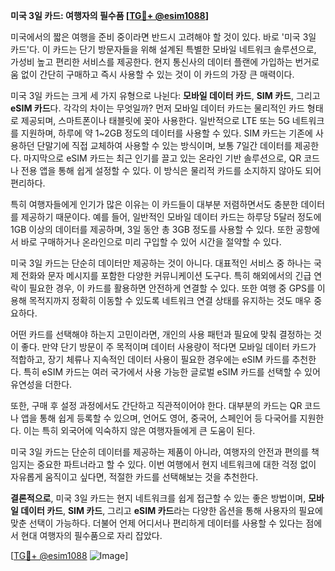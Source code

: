 **미국 3일 카드: 여행자의 필수품 [[TG💪+ @esim1088](https://t.me/s/esim1088)]**

미국에서의 짧은 여행을 준비 중이라면 반드시 고려해야 할 것이 있다. 바로 '미국 3일 카드'다. 이 카드는 단기 방문자들을 위해 설계된 특별한 모바일 네트워크 솔루션으로, 가성비 높고 편리한 서비스를 제공한다. 현지 통신사의 데이터 플랜에 가입하는 번거로움 없이 간단히 구매하고 즉시 사용할 수 있는 것이 이 카드의 가장 큰 매력이다.

미국 3일 카드는 크게 세 가지 유형으로 나뉜다: **모바일 데이터 카드**, **SIM 카드**, 그리고 **eSIM 카드**다. 각각의 차이는 무엇일까? 먼저 모바일 데이터 카드는 물리적인 카드 형태로 제공되며, 스마트폰이나 태블릿에 꽂아 사용한다. 일반적으로 LTE 또는 5G 네트워크를 지원하며, 하루에 약 1~2GB 정도의 데이터를 사용할 수 있다. SIM 카드는 기존에 사용하던 단말기에 직접 교체하여 사용할 수 있는 방식이며, 보통 7일간 데이터를 제공한다. 마지막으로 eSIM 카드는 최근 인기를 끌고 있는 온라인 기반 솔루션으로, QR 코드나 전용 앱을 통해 쉽게 설정할 수 있다. 이 방식은 물리적 카드를 소지하지 않아도 되어 편리하다.

특히 여행자들에게 인기가 많은 이유는 이 카드들이 대부분 저렴하면서도 충분한 데이터를 제공하기 때문이다. 예를 들어, 일반적인 모바일 데이터 카드는 하루당 5달러 정도에 1GB 이상의 데이터를 제공하며, 3일 동안 총 3GB 정도를 사용할 수 있다. 또한 공항에서 바로 구매하거나 온라인으로 미리 구입할 수 있어 시간을 절약할 수 있다.

미국 3일 카드는 단순히 데이터만 제공하는 것이 아니다. 대표적인 서비스 중 하나는 국제 전화와 문자 메시지를 포함한 다양한 커뮤니케이션 도구다. 특히 해외에서의 긴급 연락이 필요한 경우, 이 카드를 활용하면 안전하게 연결할 수 있다. 또한 여행 중 GPS를 이용해 목적지까지 정확히 이동할 수 있도록 네트워크 연결 상태를 유지하는 것도 매우 중요하다.

어떤 카드를 선택해야 하는지 고민이라면, 개인의 사용 패턴과 필요에 맞춰 결정하는 것이 좋다. 만약 단기 방문이 주 목적이며 데이터 사용량이 적다면 모바일 데이터 카드가 적합하고, 장기 체류나 지속적인 데이터 사용이 필요한 경우에는 eSIM 카드를 추천한다. 특히 eSIM 카드는 여러 국가에서 사용 가능한 글로벌 eSIM 카드를 선택할 수 있어 유연성을 더한다.

또한, 구매 후 설정 과정에서도 간단하고 직관적이어야 한다. 대부분의 카드는 QR 코드나 앱을 통해 쉽게 등록할 수 있으며, 언어도 영어, 중국어, 스페인어 등 다국어를 지원한다. 이는 특히 외국어에 익숙하지 않은 여행자들에게 큰 도움이 된다.

미국 3일 카드는 단순히 데이터를 제공하는 제품이 아니라, 여행자의 안전과 편의를 책임지는 중요한 파트너라고 할 수 있다. 이번 여행에서 현지 네트워크에 대한 걱정 없이 자유롭게 움직이고 싶다면, 적절한 카드를 선택해보는 것을 추천한다.

**결론적으로**, 미국 3일 카드는 현지 네트워크를 쉽게 접근할 수 있는 좋은 방법이며, **모바일 데이터 카드**, **SIM 카드**, 그리고 **eSIM 카드**라는 다양한 옵션을 통해 사용자의 필요에 맞춘 선택이 가능하다. 더불어 언제 어디서나 편리하게 데이터를 사용할 수 있다는 점에서 현대 여행자의 필수품으로 자리 잡았다.

[[TG💪+ @esim1088](https://t.me/s/esim1088) ![Image](https://i.postimg.cc/Y0z9fWf4/image.png)]